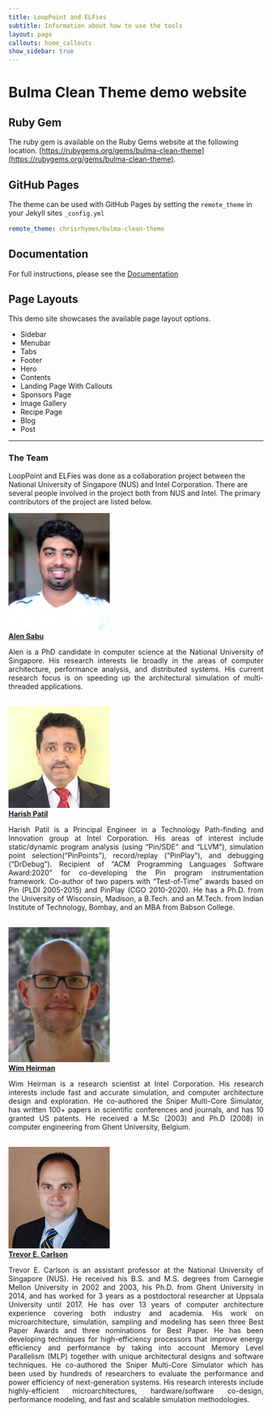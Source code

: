 ```yaml
---
title: LoopPoint and ELFies
subtitle: Information about how to use the tools
layout: page
callouts: home_callouts
show_sidebar: true
---
```


# Bulma Clean Theme demo website


## Ruby Gem

The ruby gem is available on the Ruby Gems website at the following location. [https://rubygems.org/gems/bulma-clean-theme](https://rubygems.org/gems/bulma-clean-theme).

## GitHub Pages

The theme can be used with GitHub Pages by setting the `remote_theme` in your Jekyll sites `_config.yml`

```yml
remote_theme: chrisrhymes/bulma-clean-theme
```

## Documentation

For full instructions, please see the [Documentation](/bulma-clean-theme/docs/)

## Page Layouts

This demo site showcases the available page layout options. 

* Sidebar
* Menubar
* Tabs
* Footer
* Hero
* Contents
* Landing Page With Callouts
* Sponsors Page
* Image Gallery
* Recipe Page
* Blog
* Post

<hr>
<h3>The Team</h3>

LoopPoint and ELFies was done as a collaboration project between the National University of Singapore (NUS) and Intel Corporation. There are several people involved in the project both from NUS and Intel. The primary contributors of the project are listed below.


<div class="container">
        <img src='img/alen.jpeg' width=200>
      <div class="text">
        <a href="https://alenks.github.io" target="_blank"> <b>Alen Sabu</b> </a><br>
        <p align="justify">Alen is a PhD candidate in computer science at the National University of Singapore. His research interests lie broadly in the areas of computer architecture, performance analysis, and distributed systems. His current research focus is on speeding up the architectural simulation of multi-threaded applications.</p>
      </div>
    </div>
<br>
<div class="container">
        <img src='img/harish.jpeg' width=200>
      <div class="text">
        <a href="https://pages.cs.wisc.edu/~patil" target="_blank"><b> Harish Patil</b> </a> <br>
        <p align="justify">Harish Patil is a  Principal Engineer in a  Technology Path-finding and Innovation group at Intel Corporation. His areas of interest include static/dynamic program analysis (using “Pin/SDE” and “LLVM”), simulation point selection(“PinPoints”), record/replay (“PinPlay”), and debugging (“DrDebug”). Recipient of “ACM Programming Languages Software Award:2020” for co-developing the Pin program instrumentation framework. Co-author of two papers with  “Test-of-Time” awards based on Pin (PLDI 2005-2015) and  PinPlay (CGO 2010-2020). He has a Ph.D. from the University of Wisconsin, Madison, a B.Tech. and an M.Tech. from Indian Institute of Technology, Bombay, and an MBA from Babson College.</p>
      </div>
    </div>
<br>
<div class="container">
        <img src='img/wim.jpeg' width=200>
      <div class="text">
        <a href="https://heirman.net" target="_blank"><b> Wim Heirman</b> </a><br>
        <p align="justify">Wim Heirman is a research scientist at Intel Corporation. His research interests include fast and accurate simulation, and computer architecture design and exploration. He co-authored the Sniper Multi-Core Simulator, has written 100+ papers in scientific conferences and journals, and has 10 granted US patents. He received a M.Sc (2003) and Ph.D (2008) in computer engineering from Ghent University, Belgium.</p>
      </div>
    </div>
<br>
<div class="container">
        <img src='img/trevor.jpeg' width=200>
      <div class="text">
        <a href="https://www.comp.nus.edu.sg/~tcarlson/" target="_blank"><b> Trevor E. Carlson</b> </a><br>
        <p align="justify">Trevor E. Carlson is an assistant professor at the National University of Singapore (NUS). He received his B.S. and M.S. degrees from Carnegie Mellon University in 2002 and 2003, his Ph.D. from Ghent University in 2014, and has worked for 3 years as a postdoctoral researcher at Uppsala University until 2017. He has over 13 years of computer architecture experience covering both industry and academia. His work on microarchitecture, simulation, sampling and modeling has seen three Best Paper Awards and three nominations for Best Paper. He has been developing techniques for high-efficiency processors that improve energy efficiency and performance by taking into account Memory Level Parallelism (MLP) together with unique architectural designs and software techniques. He co-authored the Sniper Multi-Core Simulator which has been used by hundreds of researchers to evaluate the performance and power efficiency of next-generation systems. His research interests include highly-efficient microarchitectures, hardware/software co-design, performance modeling, and fast and scalable simulation methodologies.</p>
      </div>
    </div>
